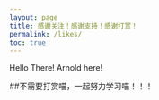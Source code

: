 ```yaml
---
layout: page
title: 感谢关注！感谢支持！感谢打赏！
permalink: /likes/
toc: true
---
```


Hello There! Arnold here!

##不需要打赏喵，一起努力学习喵！！！

